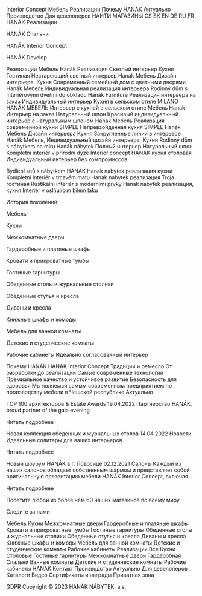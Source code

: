 Interior Concept
Мебель
Реализации
Почему HANÁK
Актуально
Производство
Для девелоперов
НАЙТИ МАГАЗИНЫ
CS
SK
EN
DE
RU
FR
HANÁK Реализации

HANÁK Спальни

HANÁK Interior Concept

HANÁK Develop

Реализации
Мебель Hanák Реализация Светлый интерьер Кухня Гостиная
Нестареющий светлый интерьер
Hanák Мебель Дизайн интерьера, Кухня
Современный семейный дом с цветными дверями
Hanák Мебель Индивидуальная реализация интерьера
Rodinný dům s interiérovými dveřmi do obkladu
Hanák Furniture Реализация интерьера на заказ
Индивидуальный интерьер
Кухня в сельском стиле MILANO HANÁK МЕБЕЛЬ
Интерьер с кухней в сельском стиле
Мебель Hanak Интерьер на заказ Натуральный шпон
Красивый индивидуальный интерьер с натуральным шпоном
Hanák Мебель Реализация современной кухни SIMPLE
Непревзойденная кухня SIMPLE
Hanák Мебель Дизайн интерьера Кухня
Закругленные линии в интерьере
Hanák Мебель, Индивидуальный дизайн интерьера, Кухни
Rodinný dům s nábytkem na míru
Hanák nábytek Полный интерьер 
Натуральный шпон
Kompletní interiér v přírodní dýze
Interior concept HANÁK кухня столовая
Индивидуальный интерьер без компромиссов

Bydlení snů s nábytkem HANÁK
Hanak nabytek реализация кухни
Kompletní interiér v tmavém matu
Hanak nabytek реализация Troja гостиная
Rustikální interiér s moderními prvky
Hanak nabytek реализация, кухня 
Interiér v oslňujícím bílém laku

История поколений



Мебель

Кухни

Межкомнатные двери

Гардеробные и платяные шкафы

Кровати и прикроватные тумбы

Гостиные гарнитуры

Обеденные столы и журнальные столики

Обеденные стулья и кресла

Диваны и кресла

Книжные шкафы и комоды

Мебель для ванной комнаты

Детские и студенческие комнаты

Рабочие кабинеты
Идеально согласованный интерьер



Почему HANÁK
HANÁK Interior Concept
Традиции и ремесло
От разработки до реализации
Самые современные технологии
Премиальное качество и устойчивое развитие
Безопасность для здоровья
Мы являемся самым современным предприятием по производству мебели в Чешской республике
Актуально

TOP 100 архитекторов & Estate Awards
19.04.2022
Партнерство
HANÁK, proud partner of the gala evening

 

Читать подробнее

Новая коллекция обеденных и журнальных столов
14.04.2022
Новости
Идеальные солитеры для ваших интерьеров

Читать подробнее

Новый шоурум HANÁK в г. Ловосице
02.12.2021
Салоны
Каждый из наших салонов обладает собственным шармом и представляет собой оригинальную презентацию мебели HANÁK Interior Concept, включая…

Читать подробнее

Посетите любой из более чем 60 наших магазинов по всему миру


Следите за нами

Мебель
Кухни
Межкомнатные двери
Гардеробные и платяные шкафы
Кровати и прикроватные тумбы
Гостиные гарнитуры
Обеденные столы и журнальные столики
Обеденные стулья и кресла
Диваны и кресла
Книжные шкафы и комоды
Мебель для ванной комнаты
Детские и студенческие комнаты
Рабочие кабинеты
Реализации
Все
Кухни
Столовые
Гостиные гарнитуры
Межкомнатные двери
Гардеробная
Спальни
Bанные комнаты
Детские и студенческие комнаты
Рабочие кабинеты
HANÁK
Контакт
Производство
Актуально
Для девелоперов
Каталоги
Видео
Сертификаты и награды
Приватная зона

GDPR       Copyright © 2023 HANÁK NÁBYTEK, a.s.

